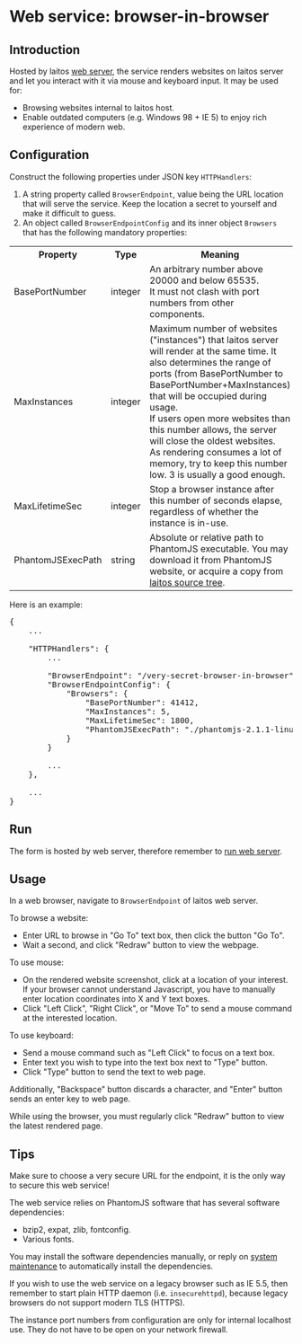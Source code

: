# Web service: browser-in-browser

## Introduction
Hosted by laitos [web server](https://github.com/HouzuoGuo/laitos/wiki/Daemon:-web-server), the service renders websites
on laitos server and let you interact with it via mouse and keyboard input. It may be used for:
- Browsing websites internal to laitos host.
- Enable outdated computers (e.g. Windows 98 + IE 5) to enjoy rich experience of modern web.

## Configuration
Construct the following properties under JSON key `HTTPHandlers`:
1. A string property called `BrowserEndpoint`, value being the URL location that will serve the service. Keep the
   location a secret to yourself and make it difficult to guess.
2. An object called `BrowserEndpointConfig` and its inner object `Browsers` that has the following mandatory properties:
<table>
<tr>
    <th>Property</th>
    <th>Type</th>
    <th>Meaning</th>
</tr>
<tr>
    <td>BasePortNumber</td>
    <td>integer</td>
    <td>
        An arbitrary number above 20000 and below 65535.
        <br/>
        It must not clash with port numbers from other components.
    </td>
</tr>
<tr>
    <td>MaxInstances</td>
    <td>integer</td>
    <td>
        Maximum number of websites ("instances") that laitos server will render at the same time. It also determines the
        range of ports (from BasePortNumber to BasePortNumber+MaxInstances) that will be occupied during usage.
        <br/>
        If users open more websites than this number allows, the server will close the oldest websites.
        <br/>
        As rendering consumes a lot of memory, try to keep this number low. 3 is usually a good enough.
    </td>
</tr>
<tr>
    <td>MaxLifetimeSec</td>
    <td>integer</td>
    <td>Stop a browser instance after this number of seconds elapse, regardless of whether the instance is in-use.</td>
</tr>
<tr>
    <td>PhantomJSExecPath</td>
    <td>string</td>
    <td>
        Absolute or relative path to PhantomJS executable. You may download it from PhantomJS website, or acquire a copy
        from <a href="https://github.com/HouzuoGuo/laitos/tree/master/extra">laitos source tree</a>.
    </td>
</tr>
</table>

Here is an example:
<pre>
{
    ...

    "HTTPHandlers": {
        ...

        "BrowserEndpoint": "/very-secret-browser-in-browser",
        "BrowserEndpointConfig": {
            "Browsers": {
                "BasePortNumber": 41412,
                "MaxInstances": 5,
                "MaxLifetimeSec": 1800,
                "PhantomJSExecPath": "./phantomjs-2.1.1-linux-x86_64"
            }
        }

        ...
    },

    ...
}
</pre>

## Run
The form is hosted by web server, therefore remember to [run web server](https://github.com/HouzuoGuo/laitos/wiki/Daemon:-web-server#run).

## Usage
In a web browser, navigate to `BrowserEndpoint` of laitos web server.

To browse a website:
- Enter URL to browse in "Go To" text box, then click the button "Go To".
- Wait a second, and click "Redraw" button to view the webpage.

To use mouse:
- On the rendered website screenshot, click at a location of your interest. If your browser cannot understand
  Javascript, you have to manually enter location coordinates into X and Y text boxes.
- Click "Left Click", "Right Click", or "Move To" to send a mouse command at the interested location.

To use keyboard:
- Send a mouse command such as "Left Click" to focus on a text box.
- Enter text you wish to type into the text box next to "Type" button.
- Click "Type" button to send the text to web page.

Additionally, "Backspace" button discards a character, and "Enter" button sends an enter key to web page.

While using the browser, you must regularly click "Redraw" button to view the latest rendered page. 

## Tips
Make sure to choose a very secure URL for the endpoint, it is the only way to secure this web service!

The web service relies on PhantomJS software that has several software dependencies:
- bzip2, expat, zlib, fontconfig.
- Various fonts.

You may install the software dependencies manually, or reply on [system maintenance](https://github.com/HouzuoGuo/laitos/wiki/Daemon:-system-maintenance)
to automatically install the dependencies.

If you wish to use the web service on a legacy browser such as IE 5.5, then remember to start plain HTTP daemon
(i.e. `insecurehttpd`), because legacy browsers do not support modern TLS (HTTPS).

The instance port numbers from configuration are only for internal localhost use. They do not have to be open on your
network firewall.